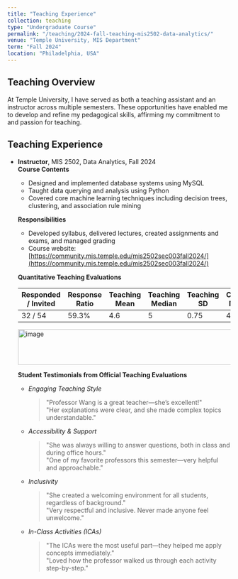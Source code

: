 ```yaml
---
title: "Teaching Experience"
collection: teaching
type: "Undergraduate Course"
permalink: "/teaching/2024-fall-teaching-mis2502-data-analytics/"
venue: "Temple University, MIS Department"
term: "Fall 2024" 
location: "Philadelphia, USA"
---
```


## Teaching Overview
At Temple University, I have served as both a teaching assistant and an instructor across multiple semesters. These opportunities have enabled me to develop and refine my pedagogical skills, affirming my commitment to and passion for teaching.

## Teaching Experience
- **Instructor**, MIS 2502, Data Analytics, Fall 2024  
  **Course Contents**  
  - Designed and implemented database systems using MySQL  
  - Taught data querying and analysis using Python  
  - Covered core machine learning techniques including decision trees, clustering, and association rule mining  

  **Responsibilities**  
  - Developed syllabus, delivered lectures, created assignments and exams, and managed grading  
  - Course website: [https://community.mis.temple.edu/mis2502sec003fall2024/](https://community.mis.temple.edu/mis2502sec003fall2024/)  

  **Quantitative Teaching Evaluations**  

  | Responded / Invited | Response Ratio | Teaching Mean | Teaching Median | Teaching SD | Course Mean | Course Median | Course SD |
  |--------------------|---------------|---------------|----------------|-------------|-------------|---------------|-----------|
  | 32 / 54            | 59.3%         | 4.6           | 5              | 0.75        | 4.4         | 4.5           | 0.8       |

  <img width="600" height="80" alt="image" src="https://github.com/user-attachments/assets/76455908-1431-4ed7-9df4-fed2c08b838c" />

  **Student Testimonials from Official Teaching Evaluations**  

  - *Engaging Teaching Style*  
    > "Professor Wang is a great teacher—she’s excellent!"  
    > "Her explanations were clear, and she made complex topics understandable."

  - *Accessibility & Support*  
    > "She was always willing to answer questions, both in class and during office hours."  
    > "One of my favorite professors this semester—very helpful and approachable."

  - *Inclusivity*  
    > "She created a welcoming environment for all students, regardless of background."  
    > "Very respectful and inclusive. Never made anyone feel unwelcome."

  - *In-Class Activities (ICAs)*  
    > "The ICAs were the most useful part—they helped me apply concepts immediately."  
    > "Loved how the professor walked us through each activity step-by-step."
